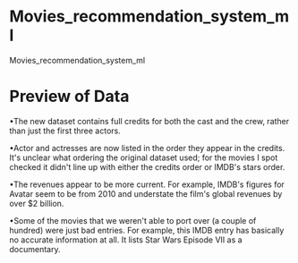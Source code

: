 # Movies_recommendation_system_ml
Movies_recommendation_system_ml
# Preview of Data
•The new dataset contains full credits for both the cast and the crew, rather than just the first three actors.

•Actor and actresses are now listed in the order they appear in the credits. It's unclear what ordering the original dataset used; for the movies I spot checked it didn't line up with either the credits order or IMDB's stars order.

•The revenues appear to be more current. For example, IMDB's figures for Avatar seem to be from 2010 and understate the film's global revenues by over $2 billion.

•Some of the movies that we weren't able to port over (a couple of hundred) were just bad entries. For example, this IMDB entry has basically no accurate information at all. It lists Star Wars Episode VII as a documentary.
